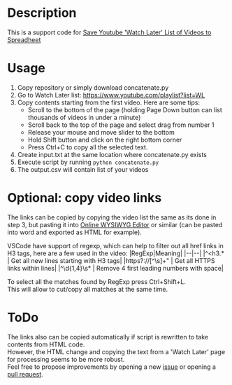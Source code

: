# Description

This is a support code for [Save Youtube 'Watch Later' List of Videos to Spreadheet](https://youtu.be/L7zCHch8b4g)

# Usage

1. Copy repository or simply download concatenate.py
1. Go to Watch Later list: https://www.youtube.com/playlist?list=WL
1. Copy contents starting from the first video. Here are some tips:
    * Scroll to the bottom of the page (holding Page Down button can list thousands of videos in under a minute)
    * Scroll back to the top of the page and select drag from number 1
    * Release your mouse and move slider to the bottom
    * Hold Shift button and click on the right bottom corner
    * Press Ctrl+C to copy all the selected text.
1. Create input.txt at the same location where concatenate.py exists
1. Execute script by running ```python concatenate.py```
1. The output.csv will contain list of your videos

# Optional: copy video links

The links can be copied by copying the video list the same as its done in step 3, but pasting it into [Online WYSIWYG Editor](https://wysiwyghtml.com/) or similar (can be pasted into word and exported as HTML for example).  

VSCode have support of regexp, which can help to filter out all href links in H3 tags, here are a few used in the video:
|RegExp|Meaning|
|--|--|
|^<h3.* | Get all new lines starting with H3 tags|
|https?:\/\/[^\s]+" | Get all HTTPS links within lines|
|^\d{1,4}\s* | Remove 4 first leading numbers with space|

To select all the matches found by RegExp press Ctrl+Shift+L.  
This will allow to cut/copy all matches at the same time.

# ToDo

The links also can be copied automatically if script is rewritten to take contents from HTML code.  
However, the HTML change and copying the text from a 'Watch Later' page for processing seems to be more robust.  
Feel free to propose improvements by opening a new [issue](https://github.com/AlexZ005/python-scripts/issues/new) or opening a [pull request](https://github.com/AlexZ005/python-scripts/pulls).